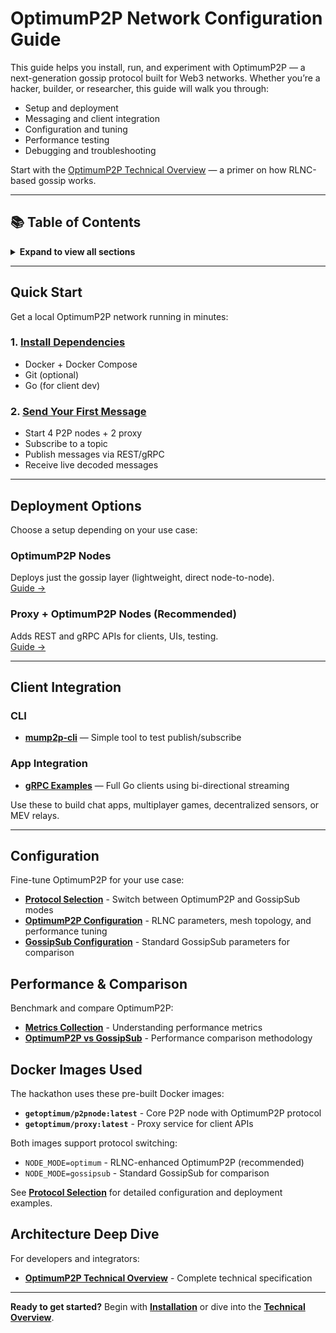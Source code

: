 # OptimumP2P Network Configuration Guide

This guide helps you install, run, and experiment with OptimumP2P — a next-generation gossip protocol built for Web3 networks. 
Whether you’re a hacker, builder, or researcher, this guide will walk you through:

* Setup and deployment
* Messaging and client integration
* Configuration and tuning
* Performance testing
* Debugging and troubleshooting

Start with the [OptimumP2P Technical Overview](../learn/overview/p2p.md) — a primer on how RLNC-based gossip works.

---

## 📚 Table of Contents

<details>
<summary><strong>Expand to view all sections</strong></summary>

- [OptimumP2P Network Configuration Guide](#optimump2p-network-configuration-guide)
  - [📚 Table of Contents](#-table-of-contents)
  - [Quick Start](#quick-start)
    - [1. Install Dependencies](#1-install-dependencies)
    - [2. Send Your First Message](#2-send-your-first-message)
  - [Deployment Options](#deployment-options)
    - [OptimumP2P Nodes](#optimump2p-nodes)
    - [Proxy + OptimumP2P Nodes (Recommended)](#proxy--optimump2p-nodes-recommended)
  - [Client Integration](#client-integration)
    - [CLI](#cli)
    - [App Integration](#app-integration)
  - [Configuration](#configuration)
  - [Performance \& Comparison](#performance--comparison)
  - [Docker Images Used](#docker-images-used)
  - [Architecture Deep Dive](#architecture-deep-dive)

</details>

---

## Quick Start

Get a local OptimumP2P network running in minutes:

### 1. [Install Dependencies](./quick-start/installation.md)

* Docker + Docker Compose  
* Git (optional)  
* Go (for client dev)

### 2. [Send Your First Message](./quick-start/first-message.md)

* Start 4 P2P nodes + 2 proxy  
* Subscribe to a topic  
* Publish messages via REST/gRPC  
* Receive live decoded messages

---

## Deployment Options

Choose a setup depending on your use case:

### OptimumP2P Nodes

Deploys just the gossip layer (lightweight, direct node-to-node).  
[Guide →](./deployment/p2p-only.md)

### Proxy + OptimumP2P Nodes (Recommended)

Adds REST and gRPC APIs for clients, UIs, testing.  
[Guide →](./deployment/p2p-with-proxy.md)

---

## Client Integration

### CLI

* **[mump2p-cli](./clients/mump2p-cli.md)** — Simple tool to test publish/subscribe

### App Integration

* **[gRPC Examples](./clients/grpc-examples.md)** — Full Go clients using bi-directional streaming

Use these to build chat apps, multiplayer games, decentralized sensors, or MEV relays.

---


## Configuration

Fine-tune OptimumP2P for your use case:

* **[Protocol Selection](./configuration/protocol-selection.md)** - Switch between OptimumP2P and GossipSub modes
* **[OptimumP2P Configuration](./configuration/optimump2p.md)** - RLNC parameters, mesh topology, and performance tuning  
* **[GossipSub Configuration](./configuration/gossipsub.md)** - Standard GossipSub parameters for comparison

## Performance & Comparison

Benchmark and compare OptimumP2P:

* **[Metrics Collection](./clients/)** - Understanding performance metrics
* **[OptimumP2P vs GossipSub](./clients/)** - Performance comparison methodology

## Docker Images Used

The hackathon uses these pre-built Docker images:

* **`getoptimum/p2pnode:latest`** - Core P2P node with OptimumP2P protocol
* **`getoptimum/proxy:latest`** - Proxy service for client APIs

Both images support protocol switching:

* `NODE_MODE=optimum` - RLNC-enhanced OptimumP2P (recommended)
* `NODE_MODE=gossipsub` - Standard GossipSub for comparison

See **[Protocol Selection](./configuration/protocol-selection.md)** for detailed configuration and deployment examples.

## Architecture Deep Dive

For developers and integrators:

* **[OptimumP2P Technical Overview](../learn/overview/p2p.md)** - Complete technical specification

---

**Ready to get started?** Begin with **[Installation](./quick-start/installation.md)** or dive into the **[Technical Overview](../learn/overview/p2p.md)**. 
